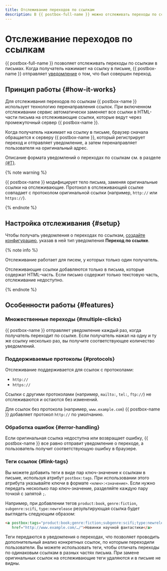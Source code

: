 ```yaml
---
title: Отслеживание переходов по ссылкам
description: В {{ postbox-full-name }} можно отслеживать переходы по ссылкам в письмах. Когда получатель переходит по ссылке в письме, {{ postbox-name }} отправляет уведомление о том, что был совершен переход.
---
```


# Отслеживание переходов по ссылкам

{{ postbox-full-name }} позволяет отслеживать переходы по ссылкам в письмах. Когда получатель нажимает на ссылку в письме, {{ postbox-name }} отправляет [уведомление](notification.md#click) о том, что был совершен переход.

## Принцип работы {#how-it-works}

Для отслеживания переходов по ссылкам {{ postbox-name }} использует технологию перенаправления ссылок. При включенном отслеживании сервис автоматически заменяет все ссылки в HTML-части письма на отслеживающие ссылки, которые ведут через промежуточный сервер {{ postbox-name }}.

Когда получатель нажимает на ссылку в письме, браузер сначала обращается к серверу {{ postbox-name }}, который регистрирует переход и отправляет уведомление, а затем перенаправляет пользователя на оригинальный адрес.

Описание формата уведомлений о переходах по ссылкам см. в разделе [{#T}](notification.md#click).

{% note warning %}

{{ postbox-name }} модифицирует тело письма, заменяя оригинальные ссылки на отслеживающие. Протокол в отслеживающей ссылке совпадает с протоколом оригинальной ссылки (например, `http://` или `https://`).

{% endnote %}

## Настройка отслеживания {#setup}

Чтобы получать уведомления о переходах по ссылкам, [создайте конфигурацию](../operations/create-configuration.md), указав в ней тип уведомления **Переход по ссылке**.

{% note info %}

Отслеживание работает для писем, у которых только один получатель.

Отслеживающие ссылки добавляются только в письма, которые содержат HTML-часть. Если письмо содержит только текстовую часть, отслеживание недоступно.

{% endnote %}

## Особенности работы {#features}

### Множественные переходы {#multiple-clicks}

{{ postbox-name }} отправляет уведомление каждый раз, когда получатель переходит по ссылке. Если получатель нажал на одну и ту же ссылку несколько раз, вы получите соответствующее количество уведомлений.

### Поддерживаемые протоколы {#protocols}

Отслеживание поддерживается для ссылок с протоколами:

* `http://`
* `https://`

Ссылки с другими протоколами (например, `mailto:`, `tel:`, `ftp://`) не отслеживаются и остаются без изменений.

Для ссылок без протокола (например, `www.example.com`) {{ postbox-name }} добавляет протокол `http://` по умолчанию.

### Обработка ошибок {#error-handling}

Если оригинальная ссылка недоступна или возвращает ошибку, {{ postbox-name }} все равно отправит уведомление о переходе, а пользователь получит соответствующую ошибку в браузере.

### Теги ссылок {#link-tags}

Вы можете добавить теги в виде пар ключ-значение к ссылкам в письме, используя атрибут `postbox:tags`. При использовании этого атрибута указывайте ключи в формате `<ключ>:<значение>`. Если нужно передать несколько пар ключ-значение, разделяйте каждую пару точкой с запятой `;`.

Например, при добавлении тегов `product:book`, `genre:fiction`, `subgenre:scifi`, `type:newrelease` результирующая ссылка будет выглядеть следующим образом:

```html
<a postbox:tags="product:book;genre:fiction;subgenre:scifi;type:newrelease;"
   href="http://www.example.com/…/">Новинки научной фантастики</a>
```

Теги передаются в уведомления о переходах, что позволяет проводить дополнительный анализ конкретных ссылок, по которым переходили пользователи. Вы можете использовать теги, чтобы отличать переходы по одинаковым ссылкам в разных частях письма. При замене оригинальных ссылок на отслеживающие теги удаляются и в письме не видны.
